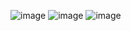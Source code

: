 ![image](https://user-images.githubusercontent.com/92203911/166726870-83270d47-3b53-4cf5-be79-cdc197082a62.png)
![image](https://user-images.githubusercontent.com/92203911/166726608-41d6ba94-6b7a-4e4d-9226-e117d1cef36a.png)
![image](https://user-images.githubusercontent.com/92203911/166726775-a2ba5567-9df8-4c60-a6b9-2fe5e1e0f280.png)
